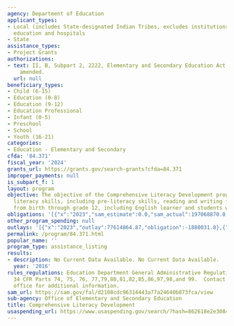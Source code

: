 ```yaml
---
agency: Department of Education
applicant_types:
- Local (includes State-designated Indian Tribes, excludes institutions of higher
  education and hospitals
- State
assistance_types:
- Project Grants
authorizations:
- text: II, B, Subpart 2, 2222, Elementary and Secondary Education Act of 1965, as
    amended.
  url: null
beneficiary_types:
- Child (6-15)
- Education (0-8)
- Education (9-12)
- Education Professional
- Infant (0-5)
- Preschool
- School
- Youth (16-21)
categories:
- Education - Elementary and Secondary
cfda: '84.371'
fiscal_year: '2024'
grants_url: https://grants.gov/search-grants?cfda=84.371
improper_payments: null
is_subpart_f: 1
layout: program
objective: The objective of the Comprehensive Literacy Development program is to advance
  literacy skills, including pre-literacy skills, reading and writing for students
  from birth through grade 12, including English learner and students with disabilities.
obligations: '[{"x":"2023","sam_estimate":0.0,"sam_actual":197068870.0,"usa_spending_actual":185352699.98},{"x":"2024","sam_estimate":0.0,"sam_actual":202011338.0,"usa_spending_actual":200703570.35},{"x":"2025","sam_estimate":0.0,"sam_actual":194000000.0,"usa_spending_actual":1270418.24}]'
other_program_spending: null
outlays: '[{"x":"2023","outlay":77614864.87,"obligation":-1880031.8},{"x":"2024","outlay":84503361.07,"obligation":150830897.46},{"x":"2025","outlay":56809752.32,"obligation":2044313.0}]'
permalink: /program/84.371.html
popular_name: ''
program_type: assistance_listing
results:
- description: No Current Data Available. No Current Data Available.
  year: '2016'
rules_regulations: Education Department General Administrative Regulations (EDGAR),
  34 CFR Parts 74, 75, 76, 77,79,80,81,82,85,86,97,98,and 99.  Contact the program
  office for additional information.
sam_url: https://sam.gov/fal/d2108cdc96314443a77a24640b873fca/view
sub-agency: Office of Elementary and Secondary Education
title: Comprehensive Literacy Development
usaspending_url: https://www.usaspending.gov/search/?hash=862618e2e3084626c5d589a7e2e7d03f
---
```

